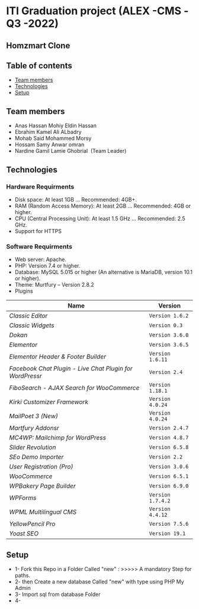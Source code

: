 # ITI Graduation project (ALEX -CMS -Q3 -2022) 
## Homzmart Clone 
## Table of contents
* [Team members](#team-members)
* [Technologies](#technologies)
* [Setup](#setup)
## Team members
* Anas Hassan Mohiy Eldin Hassan
* Ebrahim Kamel Ali ALbadry
* Mohab Said Mohammed Morsy
* Hossam Samy Anwar omran 
* Nardine Gamil Lamie Ghobrial  (Team Leader) 
## Technologies
### Hardware Requirments 
* Disk space: At least 1GB … Recommended: 4GB+.
* RAM (Random Access Memory): At least 2GB … Recommended: 4GB or higher.
* CPU (Central Processing Unit): At least 1.5 GHz … Recommended: 2.5 GHz.
* Support for HTTPS
### Software Requirments 
* Web server: Apache.
* PHP: Version 7.4 or higher.
* Database: MySQL 5.015 or higher (An alternative is MariaDB, version 10.1 or higher).
* Theme: Murtfury – Version 2.8.2
* Plugins

Name | Version
--- | ---
*Classic Editor* | `Version 1.6.2` 
*Classic Widgets* | `Version 0.3`
*Dokan* | `Version 3.6.0`
*Elementor* | `Version 3.6.5`
*Elementor Header & Footer Builder* | `Version 1.6.11`
*Facebook Chat Plugin - Live Chat Plugin for WordPressr* | `Version 2.4`
*FiboSearch - AJAX Search for WooCommerce* | `Version 1.18.1`
*Kirki Customizer Framework* | `Version 4.0.24`
*MailPoet 3 (New)* | `Version 4.0.24`
*Martfury Addonsr* | `Version 2.4.7`
*MC4WP: Mailchimp for WordPress* | `Version 4.8.7`
*Slider Revolution* | `Version 6.5.8`
*SEo Demo Importer* | `Version 2.2`
*User Registration (Pro)* | `Version 3.0.6`
*WooCommerce* | `Version 6.5.1`
*WPBakery Page Builder* | `Version 6.9.0`
*WPForms* | `Version 1.7.4.2`
*WPML Multilingual CMS* | `Version 4.4.12`
*YellowPencil Pro* | `Version 7.5.6`
*Yoast SEO* | `Version 19.1`
## Setup
* 1- Fork this Repo in a Folder Called "new" : >>>>>  A mandatory Step for paths.
* 2- then Create a  new database Called "new"  with type using PHP My Admin
* 3- Import sql from database Folder 
* 4-  

